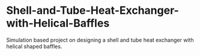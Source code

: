 # Shell-and-Tube-Heat-Exchanger-with-Helical-Baffles
Simulation based project on designing a shell and tube heat exchanger with helical shaped baffles.
